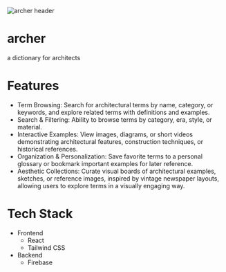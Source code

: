 ![archer header](public/Github-Header.png)

# archer
a dictionary for architects

# Features
- Term Browsing: Search for architectural terms by name, category, or keywords, and explore related terms with definitions and examples.
- Search & Filtering: Ability to browse terms by category, era, style, or material.
- Interactive Examples: View images, diagrams, or short videos demonstrating architectural features, construction techniques, or historical references.
- Organization & Personalization: Save favorite terms to a personal glossary or bookmark important examples for later reference.
- Aesthetic Collections: Curate visual boards of architectural examples, sketches, or reference images, inspired by vintage newspaper layouts, allowing users to explore terms in a visually engaging way.

# Tech Stack
- Frontend
  - React
  - Tailwind CSS
- Backend
  - Firebase

